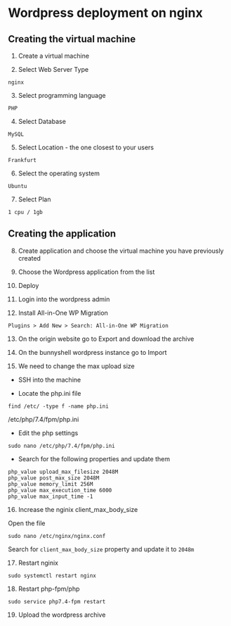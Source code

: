 # Wordpress deployment on nginx

##  Creating the virtual machine
1. Create a virtual machine

2. Select Web Server Type

```
nginx
```

3. Select programming language

```
PHP
```

4. Select Database

```
MySQL
```

5. Select Location - the one closest to your users

```
Frankfurt
```

6. Select the operating system

```
Ubuntu
```

7. Select Plan

```
1 cpu / 1gb
```

## Creating the application

8. Create application and choose the virtual machine you have previously created

9. Choose the Wordpress application from the list

10. Deploy

11. Login into the wordpress admin

12. Install All-in-One WP Migration

```
Plugins > Add New > Search: All-in-One WP Migration
```
13. On the origin website go to Export and download the archive

14. On the bunnyshell wordpress instance go to Import

15. We need to change the max upload size

- SSH into the machine

- Locate the php.ini file

```
find /etc/ -type f -name php.ini
```

/etc/php/7.4/fpm/php.ini


- Edit the php settings

```
sudo nano /etc/php/7.4/fpm/php.ini
```

- Search for the following properties and update them

```
php_value upload_max_filesize 2048M
php_value post_max_size 2048M
php_value memory_limit 256M
php_value max_execution_time 6000
php_value max_input_time -1
```

16. Increase the nginix client_max_body_size

Open the file
```
sudo nano /etc/nginx/nginx.conf
```

Search for ```client_max_body_size``` property and update it to ```2048m```


17. Restart nginix

```
sudo systemctl restart nginx
```

18. Restart php-fpm/php

```
sudo service php7.4-fpm restart
```

19. Upload the wordpress archive

